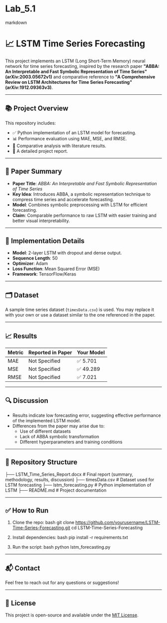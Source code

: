# Lab_5.1

markdown
# 📈 LSTM Time Series Forecasting

This project implements an LSTM (Long Short-Term Memory) neural network for time series forecasting, inspired by the research paper **"ABBA: An Interpretable and Fast Symbolic Representation of Time Series" (arXiv:2003.05672v1)** and comparative reference to **"A Comprehensive Review on LSTM Architectures for Time Series Forecasting" (arXiv:1912.09363v3)**.

---

## 📚 Project Overview

This repository includes:
- ✅ Python implementation of an LSTM model for forecasting.
- 📊 Performance evaluation using MAE, MSE, and RMSE.
- 📄 Comparative analysis with literature results.
- 📝 A detailed project report.

---

## 🧠 Paper Summary

- **Paper Title**: *ABBA: An Interpretable and Fast Symbolic Representation of Time Series*
- **Key Idea**: Introduces ABBA, a symbolic representation technique to compress time series and accelerate forecasting.
- **Model**: Combines symbolic preprocessing with LSTM for efficient forecasting.
- **Claim**: Comparable performance to raw LSTM with easier training and better visual interpretability.

---

## 🔧 Implementation Details

- **Model**: 2-layer LSTM with dropout and dense output.
- **Sequence Length**: 50
- **Optimizer**: Adam
- **Loss Function**: Mean Squared Error (MSE)
- **Framework**: TensorFlow/Keras

---

## 🗂 Dataset

A sample time series dataset (`timesData.csv`) is used. You may replace it with your own or use a dataset similar to the one referenced in the paper.

---

## 📈 Results

| Metric | Reported in Paper | Your Model |
|--------|-------------------|------------|
| MAE    | Not Specified     | ✅ 5.701    |
| MSE    | Not Specified     | ✅ 49.289   |
| RMSE   | Not Specified     | ✅ 7.021    |

---

## 🔍 Discussion

- Results indicate low forecasting error, suggesting effective performance of the implemented LSTM model.
- Differences from the paper may arise due to:
  - Use of different datasets
  - Lack of ABBA symbolic transformation
  - Different hyperparameters and training conditions

---

## 📁 Repository Structure


├── LSTM_Time_Series_Report.docx   # Final report (summary, methodology, results, discussion)
├── timesData.csv                  # Dataset used for LSTM forecasting
├── lstm_forecasting.py            # Python implementation of LSTM
├── README.md                      # Project documentation


---

## ✅ How to Run

1. Clone the repo:
   bash
   git clone https://github.com/yourusername/LSTM-Time-Series-Forecasting.git
   cd LSTM-Time-Series-Forecasting
   

2. Install dependencies:
   bash
   pip install -r requirements.txt
   

3. Run the script:
   bash
   python lstm_forecasting.py
   

---

## 📬 Contact

Feel free to reach out for any questions or suggestions!

---

## 📜 License

This project is open-source and available under the [MIT License](LICENSE).
